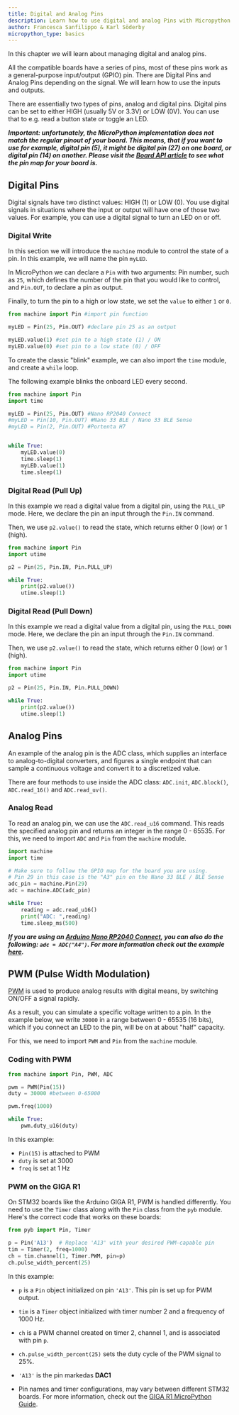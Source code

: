 ```yaml
---
title: Digital and Analog Pins
description: Learn how to use digital and analog Pins with Micropython
author: Francesca Sanfilippo & Karl Söderby
micropython_type: basics
---
```


In this chapter we will learn about managing digital and analog pins. 

All the compatible boards have a series of pins, most of these pins work as a general-purpose input/output (GPIO) pin. There are Digital Pins and Analog Pins depending on the signal. We will learn how to use the inputs and outputs.

There are essentially two types of pins, analog and digital pins. Digital pins can be set to either HIGH (usually 5V or 3.3V) or LOW (0V). You can use that to e.g. read a button state or toggle an LED.

***Important: unfortunately, the MicroPython implementation does not match the regular pinout of your board. This means, that if you want to use for example, digital pin (5), it might be digital pin (27) on one board, or digital pin (14) on another. Please visit the [Board API article](/micropython/basics/board-examples) to see what the pin map for your board is.***

## Digital Pins

Digital signals have two distinct values: HIGH (1) or LOW (0). You use digital signals in situations where the input or output will have one of those two values. For example, you can use a digital signal to turn an LED on or off. 

### Digital Write

In this section we will introduce the `machine` module to control the state of a pin. In this example, we will name the pin `myLED`.

In MicroPython we can declare a `Pin` with two arguments: Pin number, such as `25`, which defines the number of the pin that you would like to control, and `Pin.OUT`, to declare a pin as output. 

Finally, to turn the pin to a high or low state, we set the `value` to either `1` or `0`.

```python
from machine import Pin #import pin function 

myLED = Pin(25, Pin.OUT) #declare pin 25 as an output

myLED.value(1) #set pin to a high state (1) / ON
myLED.value(0) #set pin to a low state (0) / OFF
```

To create the classic "blink" example, we can also import the `time` module, and create a `while` loop.

The following example blinks the onboard LED every second.

```python
from machine import Pin
import time

myLED = Pin(25, Pin.OUT) #Nano RP2040 Connect
#myLED = Pin(10, Pin.OUT) #Nano 33 BLE / Nano 33 BLE Sense
#myLED = Pin(2, Pin.OUT) #Portenta H7


while True:
    myLED.value(0)
    time.sleep(1)  
    myLED.value(1)
    time.sleep(1)
```

### Digital Read (Pull Up)

In this example we read a digital value from a digital pin, using the `PULL_UP` mode. Here, we declare the pin an input through the `Pin.IN` command.

Then, we use `p2.value()` to read the state, which returns either 0 (low) or 1 (high).

```python
from machine import Pin
import utime

p2 = Pin(25, Pin.IN, Pin.PULL_UP)

while True:
    print(p2.value())
    utime.sleep(1)
```

### Digital Read (Pull Down)

In this example we read a digital value from a digital pin, using the `PULL_DOWN` mode. Here, we declare the pin an input through the `Pin.IN` command.

Then, we use `p2.value()` to read the state, which returns either 0 (low) or 1 (high).

```python
from machine import Pin
import utime

p2 = Pin(25, Pin.IN, Pin.PULL_DOWN)

while True:
    print(p2.value())
    utime.sleep(1)
```

## Analog Pins

An example of the analog pin is the ADC class, which supplies an interface to analog-to-digital converters, and figures a single endpoint that can sample a continuous voltage and convert it to a discretized value.

There are four methods to use inside the ADC class: `ADC.init`, `ADC.block()`, `ADC.read_16()` and `ADC.read_uv()`.

### Analog Read

To read an analog pin, we can use the `ADC.read_u16` command. This reads the specified analog pin and returns an integer in the range 0 - 65535. For this, we need to import `ADC` and `Pin` from the `machine` module.

```python
import machine
import time

# Make sure to follow the GPIO map for the board you are using.
# Pin 29 in this case is the "A3" pin on the Nano 33 BLE / BLE Sense
adc_pin = machine.Pin(29) 
adc = machine.ADC(adc_pin)

while True:
    reading = adc.read_u16()     
    print("ADC: ",reading)
    time.sleep_ms(500)
```

***If you are using an [Arduino Nano RP2040 Connect](https://store.arduino.cc/products/arduino-nano-rp2040-connect), you can also do the following: `adc = ADC("A4")`. For more information check out the example [here](http://docs.arduino.cc/micropython/basics/board-examples/#analog-read).***

## PWM (Pulse Width Modulation)

[PWM](/learn/microcontrollers/analog-output) is used to produce analog results with digital means, by switching ON/OFF a signal rapidly.

As a result, you can simulate a specific voltage written to a pin. In the example below, we write `30000` in a range between 0 - 65535 (16 bits), which if you connect an LED to the pin, will be on at about "half" capacity.

For this, we need to import `PWM` and `Pin` from the `machine` module.

### Coding with PWM

```python
from machine import Pin, PWM, ADC

pwm = PWM(Pin(15))
duty = 30000 #between 0-65000

pwm.freq(1000)

while True:
    pwm.duty_u16(duty)
```
In this example:

- `Pin(15)` is attached to PWM
- `duty` is set at 3000
- `freq` is set at 1 Hz

### PWM on the GIGA R1

On STM32 boards like the Arduino GIGA R1, PWM is handled differently. You need to use the `Timer` class along with the `Pin` class from the `pyb` module.
Here's the correct code that works on these boards:

```python
from pyb import Pin, Timer

p = Pin('A13')  # Replace 'A13' with your desired PWM-capable pin
tim = Timer(2, freq=1000)
ch = tim.channel(1, Timer.PWM, pin=p)
ch.pulse_width_percent(25)
```

In this example:

- `p` is a `Pin` object initialized on pin `'A13'`. This pin is set up for PWM output.
- `tim` is a `Timer` object initialized with timer number 2 and a frequency of 1000 Hz.
- `ch` is a PWM channel created on timer 2, channel 1, and is associated with pin `p`.
- `ch.pulse_width_percent(25)` sets the duty cycle of the PWM signal to 25%.
- `'A13'` is the pin markedas **DAC1**


- Pin names and timer configurations, may vary between different STM32 boards. For more information, check out the [GIGA R1 MicroPython Guide](https://docs.arduino.cc/tutorials/giga-r1-wifi/giga-micropython/).

